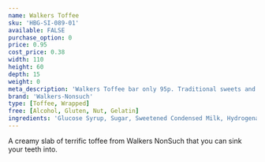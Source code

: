 ```yaml
---
name: Walkers Toffee
sku: 'HBG-SI-089-01'
available: FALSE
purchase_option: 0
price: 0.95
cost_price: 0.38
width: 110
height: 60
depth: 15
weight: 0
meta_description: 'Walkers Toffee bar only 95p. Traditional sweets and more at Humbugs Confectionery Store. Specialists in satisfying your sweet tooth!'
brand: 'Walkers-Nonsuch'
type: [Toffee, Wrapped]
free: [Alcohol, Gluten, Nut, Gelatin]
ingredients: 'Glucose Syrup, Sugar, Sweetened Condensed Milk, Hydrogenated Vegetable Oil, Butter. Emulsifier: E471, Flavourings'
---
```

A creamy slab of terrific toffee from Walkers NonSuch that you can sink your teeth into.